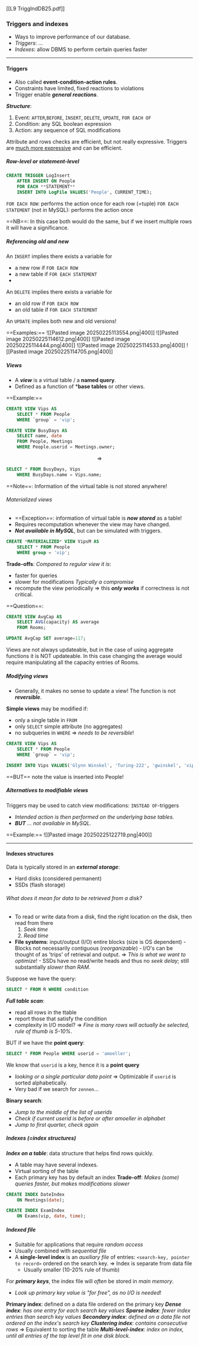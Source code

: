 [[L9 TriggIndDB25.pdf]]

### Triggers and indexes
- Ways to improve performance of our database.
- *Triggers*: ...
- *Indexes*: allow DBMS to perform certain queries faster

----------------

#### Triggers
- Also called **event-condition-action rules**.
- Constraints have limited, fixed reactions to violations
- Trigger enable ***general reactions***.

***Structure***:
1. Event: `AFTER`,`BEFORE`, `INSERT`, `DELETE`, `UPDATE`, `FOR EACH OF`
2. Condition: any SQL boolean expression
3. Action: any sequence of SQL modifications

Attribute and rows checks are efficient, but not really expressive. 
Triggers are <u>much more expressive</u> and can be efficient. 

##### Row-level or statement-level
```SQL
CREATE TRIGGER LogInsert 
	AFTER INSERT ON People
	FOR EACH **STATEMENT**
	INSERT INTO LogFile VALUES('People', CURRENT_TIME);
```
`FOR EACH ROW`: performs the action once for each row (=tuple)
`FOR EACH STATEMENT` (not in MySQL): performs the action once

==NB==: In this case both would do the same, but if we insert multiple rows it will have a significance. 

##### Referencing old and new
An `INSERT` implies there exists a variable for 
- a new row     if `FOR EACH ROW`
- a new table   if `FOR EACH STATEMENT`
- 
An `DELETE` implies there exists a variable for 
- an old row     if `FOR EACH ROW`
- an old table   if `FOR EACH STATEMENT`

An `UPDATE` implies both new and old versions!

==Examples:==
![[Pasted image 20250225113554.png|400]]
![[Pasted image 20250225114612.png|400]]
![[Pasted image 20250225114444.png|400]]
![[Pasted image 20250225114533.png|400]]
![[Pasted image 20250225114705.png|400]]

##### Views
- A ***view*** is a virtual table / a **named query**. 
- Defined as a function of ***base tables** or other views. 

==Example:== 
```SQL
CREATE VIEW Vips AS 
	SELECT * FROM People
	WHERE `group` = 'vip';

CREATE VIEW BusyDays AS
	SELECT name, date
	FROM People, Meetings
	WHERE People.userid = Meetings.owner;
```
$$\Rightarrow$$
```SQL
SELECT * FROM BusyDays, Vips 
	WHERE BusyDays.name = Vips.name;
```

==Note==: Information of the virtual table is not stored anywhere!

###### Materialized views
- ==Exception==: information of virtual table is ***now stored*** as a table!
- Requires recomputation whenever the view may have changed.
- ***Not available in MySQL***, but can be simulated with triggers. 

```SQL
CREATE *MATERIALIZED* VIEW VipsM AS
	SELECT * FROM People
	WHERE group = 'vip';
```

**Trade-offs**:
*Compared to regular view it is*: 
- faster for queries
- slower for modifications
*Typically a compromise*
- recompute the view periodically
	$\Rightarrow$ this ***only works*** if correctness is not critical. 

==Question==: 
```SQL
CREATE VIEW AvgCap AS
	SELECT AVG(capacity) AS average
	FROM Rooms;

UPDATE AvgCap SET average=117;
```
Views are not always updateable, but in the case of using aggregate functions it is NOT updateable. 
In this case changing the average would require manipulating all the capacity entries of Rooms. 
##### Modifying views
- Generally, it makes no sense to update a view! The function is not ***reversible***. 

**Simple views** may be modified if:
- only a single table in `FROM`
- only `SELECT` simple attribute (no aggregates)
- no subqueries in `WHERE`
$\Rightarrow$ *needs to be reversible*!

```SQL
CREATE VIEW Vips AS
	SELECT * FROM People
	WHERE `group` = 'vip';

INSERT INTO Vips VALUES('Glynn Winskel', 'Turing-222', 'gwinskel', 'vip');
```
==BUT== note the value is inserted into People!

##### Alternatives to modifiable views
Triggers may be used to catch view modifications: `INSTEAD OF`-triggers
- *Intended action is then performed on the underlying base tables.*
- ***BUT*** *... not available in MySQL.*

==Example:==
![[Pasted image 20250225122719.png|400]]

-----------------

#### Indexes structures

Data is typically stored in an ***external storage***:
- Hard disks (considered permanent)
- SSDs (flash storage)

###### What does it mean for data to be retrieved from a disk?
- To read or write data from a disk, find the right location on the disk, then read from there
	1. *Seek time*
	2. *Read time*
- **File systems**: input/output (I/O) entire blocks (size is OS dependent)
		- Blocks not necessarily contiguous (*reorganizable*)
		- I/O's can be thought of as 'trips' of retrieval and output. 
			$\Rightarrow$ *This is what we want to optimize*!
		- SSDs have no read/write heads and thus no *seek delay*; still substantially *slower than RAM*.

Suppose we have the query:
```SQL
SELECT * FROM R WHERE condition
```
***Full table scan***:
- read all rows in the ttable
- report those that satisfy the condition
- complexity in I/O model?
$\Rightarrow$ *Fine is many rows will actually be selected, rule of thumb is 5-10%*. 

BUT if we have the **point query**:
```SQL
SELECT * FROM People WHERE userid = 'amoeller';
```
We know that `userid` is a key, hence it is a **point query** 
- *looking or a single particular data point*
$\Rightarrow$ Optimizable if `userid` is sorted alphabetically. 
- Very bad if we search for `zennen`...

**Binary search**: 
- *Jump to the middle of the list of userids* 
- *Check if current userid is before or after amoeller in alphabet*
- *Jump to first quarter, check again*

##### Indexes (=index structures)
***Index on a table***: data structure that helps find rows quickly.
- A table may have several indexes. 
- Virtual sorting of the table
- Each primary key has by default an index
**Trade-off**: *Makes (some) queries faster, but makes modifications slower*

```SQL
CREATE INDEX DateIndex
	ON Meetings(date);

CREATE INDEX ExamIndex
	ON Exams(vip, date, time);
```

##### Indexed file
- Suitable for applications that require *random access*
- Usually combined with *sequential file*
- A **single-level index** is an *auxiliary file* of entries: `<search-key, pointer to record>` ordered on the search key. 
	$\Rightarrow$ Index is separate from data file
	- Usually smaller (10-20% rule of thumb)

For ***primary keys***, the index file will *often* be stored in *main memory*. 
- *Look up primary key value is "for free", as no I/O is needed*!

**Primary index**: defined on a data file ordered on the primary key
***Dense index***: *has one entry for each search key values*
***Sparse index***: *fewer index entries than search key values*
***Secondary index***: *defined on a data file not ordered on the index's search key*
***Clustering index***: *contains consecutive rows*
	$\Rightarrow$ Equivalent to sorting the table
***Multi-level-index***: *index on index, until all entries of the top level fit in one disk block.*

